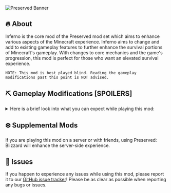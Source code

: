 ![Preserved Banner](https://cdn.modrinth.com/data/cached_images/d1ca055434716b6fd679fc472efb193ff112edc1.png)
## 🔥 About
Inferno is the core mod of the Preserved mod set which aims to enhance various aspects of the Minecraft experience. Inferno aims to change and add to existing gameplay features to further enhance the survival portions of Minecraft's gameplay. With changes to core mechanics and the game's progression, this mod is perfect for those who want an elevated survival experience.

`NOTE: This mod is best played blind. Reading the gameplay modifications past this point is NOT advised.`
## ⛏️ Gameplay Modifications [SPOILERS]
<details>
<summary>Here is a brief look into what you can expect while playing this mod:</summary>

  - Reduced player power level
    - Most armor, tools, and weapons have been reduced in power.
    - Enchantments have been massively overhauled to reduce player strength.
    - Nerfs to all food items and saturation.
  - Reduced player progression speed
    - Ore generation has been changed to slow down the game.
    - More intermediate steps have been introduced to player progression.

The following are the areas of the game that have been changed:

- Consumables and Saturation
- Ore Generation
- Player Equipment
- Enchanting Overhaul
- Brewing Overhaul
- Fishing Overhaul
- Advancement Overhaul
- Shields Rework
- Conduit Changes
- Structure Changes
- Weaving (NEW)
- Leatherworking (NEW)
- Nether Heat (NEW)</details>
## ❄️ Supplemental Mods
If you are playing this mod on a server or with friends, using Preserved: Blizzard will enhance the server-side experience.
## 🐛 Issues
If you happen to experience any issues while using this mod, please report it to our [GitHub issue tracker](https://github.com/Sir-Cow/preserved-inferno/issues)! Please be as clear as possible when reporting any bugs or issues.

